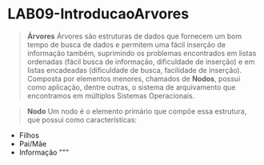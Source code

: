 # LAB09-IntroducaoArvores

>**Árvores**
Árvores são estruturas de dados que fornecem um bom tempo de busca de dados e permitem uma fácil inserção de informação também, suprimindo os problemas encontrados em listas ordenadas (fácil busca de informação, dificuldade de inserção) e em listas encadeadas (dificuldade de busca, facilidade de inserção).
Composta por elementos menores, chamados de **Nodos**, possui como aplicação, dentre outras, o sistema de arquivamento que encontramos em múltiplos Sistemas Operacionais.


>**Nodo**
Um nodo é o elemento primário que compõe essa estrutura, que possui como características: 
*   Filhos
*   Pai/Mãe
*   Informação
"""
